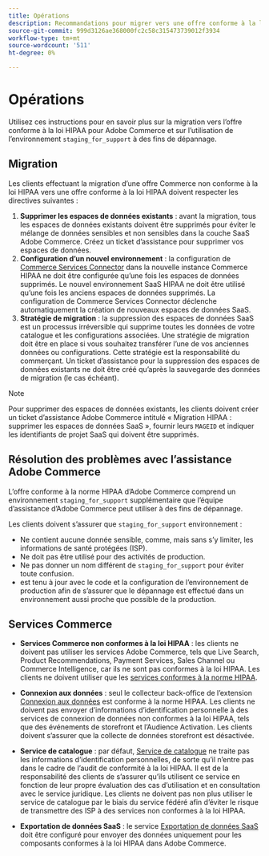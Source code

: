 ```yaml
---
title: Opérations
description: Recommandations pour migrer vers une offre conforme à la loi HIPAA et utiliser l’environnement d’évaluation secondaire à des fins de dépannage.
source-git-commit: 999d3126ae368000fc2c58c315473739012f3934
workflow-type: tm+mt
source-wordcount: '511'
ht-degree: 0%

---
```



# Opérations

Utilisez ces instructions pour en savoir plus sur la migration vers l’offre conforme à la loi HIPAA pour Adobe Commerce et sur l’utilisation de l’environnement `staging_for_support` à des fins de dépannage.

## Migration

Les clients effectuant la migration d’une offre Commerce non conforme à la loi HIPAA vers une offre conforme à la loi HIPAA doivent respecter les directives suivantes :

1. **Supprimer les espaces de données existants** : avant la migration, tous les espaces de données existants doivent être supprimés pour éviter le mélange de données sensibles et non sensibles dans la couche SaaS Adobe Commerce. Créez un ticket d’assistance pour supprimer vos espaces de données.
1. **Configuration d’un nouvel environnement** : la configuration de [Commerce Services Connector](https://experienceleague.adobe.com/en/docs/commerce-merchant-services/user-guides/integration-services/saas) dans la nouvelle instance Commerce HIPAA ne doit être configurée qu’une fois les espaces de données supprimés. Le nouvel environnement SaaS HIPAA ne doit être utilisé qu’une fois les anciens espaces de données supprimés. La configuration de Commerce Services Connector déclenche automatiquement la création de nouveaux espaces de données SaaS.
1. **Stratégie de migration** : la suppression des espaces de données SaaS est un processus irréversible qui supprime toutes les données de votre catalogue et les configurations associées. Une stratégie de migration doit être en place si vous souhaitez transférer l’une de vos anciennes données ou configurations. Cette stratégie est la responsabilité du commerçant. Un ticket d’assistance pour la suppression des espaces de données existants ne doit être créé qu’après la sauvegarde des données de migration (le cas échéant).

>[!NOTE]
>Pour supprimer des espaces de données existants, les clients doivent créer un ticket d’assistance Adobe Commerce intitulé « Migration HIPAA : supprimer les espaces de données SaaS », fournir leurs `MAGEID` et indiquer les identifiants de projet SaaS qui doivent être supprimés.

## Résolution des problèmes avec l’assistance Adobe Commerce

L’offre conforme à la norme HIPAA d’Adobe Commerce comprend un environnement `staging_for_support` supplémentaire que l’équipe d’assistance d’Adobe Commerce peut utiliser à des fins de dépannage.

Les clients doivent s’assurer que `staging_for_support` environnement :

- Ne contient aucune donnée sensible, comme, mais sans s’y limiter, les informations de santé protégées (ISP).
- Ne doit pas être utilisé pour des activités de production.
- Ne pas donner un nom différent de `staging_for_support` pour éviter toute confusion.
- est tenu à jour avec le code et la configuration de l’environnement de production afin de s’assurer que le dépannage est effectué dans un environnement aussi proche que possible de la production.

## Services Commerce

- **Services Commerce non conformes à la loi HIPAA** : les clients ne doivent pas utiliser les services Adobe Commerce, tels que Live Search, Product Recommendations, Payment Services, Sales Channel ou Commerce Intelligence, car ils ne sont pas conformes à la loi HIPAA. Les clients ne doivent utiliser que les [services conformes à la norme HIPAA](overview.md).

- **Connexion aux données** : seul le collecteur back-office de l’extension [Connexion aux données](https://experienceleague.adobe.com/en/docs/commerce-merchant-services/data-connection/overview) est conforme à la norme HIPAA. Les clients ne doivent pas envoyer d’informations d’identification personnelle à des services de connexion de données non conformes à la loi HIPAA, tels que des événements de storefront et l’Audience Activation. Les clients doivent s’assurer que la collecte de données storefront est désactivée.

- **Service de catalogue** : par défaut, [Service de catalogue](https://experienceleague.adobe.com/en/docs/commerce-merchant-services/catalog-service/overview) ne traite pas les informations d’identification personnelles, de sorte qu’il n’entre pas dans le cadre de l’audit de conformité à la loi HIPAA. Il est de la responsabilité des clients de s’assurer qu’ils utilisent ce service en fonction de leur propre évaluation des cas d’utilisation et en consultation avec le service juridique. Les clients ne doivent pas non plus utiliser le service de catalogue par le biais du service fédéré afin d’éviter le risque de transmettre des ISP à des services non conformes à la loi HIPAA.

- **Exportation de données SaaS** : le service [Exportation de données SaaS](https://experienceleague.adobe.com/en/docs/commerce-merchant-services/saas-data-export/overview) doit être configuré pour envoyer des données uniquement pour les composants conformes à la loi HIPAA dans Adobe Commerce.
